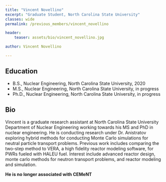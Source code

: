 ```yaml
---
title: "Vincent Novellino"
excerpt: "Graduate Student, North Carolina State University"
classes: wide
permalink: /previous_members/vincent_novellino

header:
    teaser: assets/bio/vincent_novellino.jpg

author: Vincent Novellino

---
```

## Education
* B.S., Nuclear Engineering, North Carolina State University, 2020
* M.S., Nuclear Engineering, North Carolina State University, in progress
* Ph.D., Nuclear Engineering, North Carolina State University, in progress

## Bio
Vincent is a graduate research assistant at North Carolina State University Department of Nuclear Engineering working towards his MS and PhD in nuclear engineering.
He is conducting research under Dr. Anistratov exploring hybrid methods for conducting Monte Carlo simulations for neutral particle transport problems.
Previous work includes comparing the two-step method to VERA, a high fidelity reactor modeling software, for PWRs fueled with HALEU fuel.
Interest include advanced reactor design, monte carlo methods for neutron transport problems, and reactor modeling and simulation.

**He is no longer associated with CEMeNT**
